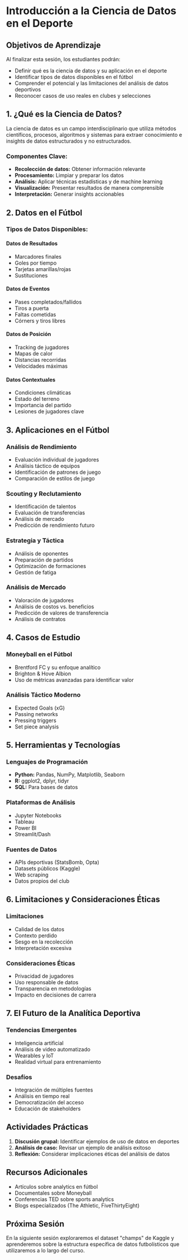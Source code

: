 # Introducción a la Ciencia de Datos en el Deporte

## Objetivos de Aprendizaje

Al finalizar esta sesión, los estudiantes podrán:
- Definir qué es la ciencia de datos y su aplicación en el deporte
- Identificar tipos de datos disponibles en el fútbol
- Comprender el potencial y las limitaciones del análisis de datos deportivos
- Reconocer casos de uso reales en clubes y selecciones

## 1. ¿Qué es la Ciencia de Datos?

La ciencia de datos es un campo interdisciplinario que utiliza métodos científicos, procesos, algoritmos y sistemas para extraer conocimiento e insights de datos estructurados y no estructurados.

### Componentes Clave:
- **Recolección de datos:** Obtener información relevante
- **Procesamiento:** Limpiar y preparar los datos
- **Análisis:** Aplicar técnicas estadísticas y de machine learning
- **Visualización:** Presentar resultados de manera comprensible
- **Interpretación:** Generar insights accionables

## 2. Datos en el Fútbol

### Tipos de Datos Disponibles:

#### Datos de Resultados
- Marcadores finales
- Goles por tiempo
- Tarjetas amarillas/rojas
- Sustituciones

#### Datos de Eventos
- Pases completados/fallidos
- Tiros a puerta
- Faltas cometidas
- Córners y tiros libres

#### Datos de Posición
- Tracking de jugadores
- Mapas de calor
- Distancias recorridas
- Velocidades máximas

#### Datos Contextuales
- Condiciones climáticas
- Estado del terreno
- Importancia del partido
- Lesiones de jugadores clave

## 3. Aplicaciones en el Fútbol

### Análisis de Rendimiento
- Evaluación individual de jugadores
- Análisis táctico de equipos
- Identificación de patrones de juego
- Comparación de estilos de juego

### Scouting y Reclutamiento
- Identificación de talentos
- Evaluación de transferencias
- Análisis de mercado
- Predicción de rendimiento futuro

### Estrategia y Táctica
- Análisis de oponentes
- Preparación de partidos
- Optimización de formaciones
- Gestión de fatiga

### Análisis de Mercado
- Valoración de jugadores
- Análisis de costos vs. beneficios
- Predicción de valores de transferencia
- Análisis de contratos

## 4. Casos de Estudio

### Moneyball en el Fútbol
- Brentford FC y su enfoque analítico
- Brighton & Hove Albion
- Uso de métricas avanzadas para identificar valor

### Análisis Táctico Moderno
- Expected Goals (xG)
- Passing networks
- Pressing triggers
- Set piece analysis

## 5. Herramientas y Tecnologías

### Lenguajes de Programación
- **Python:** Pandas, NumPy, Matplotlib, Seaborn
- **R:** ggplot2, dplyr, tidyr
- **SQL:** Para bases de datos

### Plataformas de Análisis
- Jupyter Notebooks
- Tableau
- Power BI
- Streamlit/Dash

### Fuentes de Datos
- APIs deportivas (StatsBomb, Opta)
- Datasets públicos (Kaggle)
- Web scraping
- Datos propios del club

## 6. Limitaciones y Consideraciones Éticas

### Limitaciones
- Calidad de los datos
- Contexto perdido
- Sesgo en la recolección
- Interpretación excesiva

### Consideraciones Éticas
- Privacidad de jugadores
- Uso responsable de datos
- Transparencia en metodologías
- Impacto en decisiones de carrera

## 7. El Futuro de la Analítica Deportiva

### Tendencias Emergentes
- Inteligencia artificial
- Análisis de video automatizado
- Wearables y IoT
- Realidad virtual para entrenamiento

### Desafíos
- Integración de múltiples fuentes
- Análisis en tiempo real
- Democratización del acceso
- Educación de stakeholders

## Actividades Prácticas

1. **Discusión grupal:** Identificar ejemplos de uso de datos en deportes
2. **Análisis de caso:** Revisar un ejemplo de análisis exitoso
3. **Reflexión:** Considerar implicaciones éticas del análisis de datos

## Recursos Adicionales

- Artículos sobre analytics en fútbol
- Documentales sobre Moneyball
- Conferencias TED sobre sports analytics
- Blogs especializados (The Athletic, FiveThirtyEight)

## Próxima Sesión

En la siguiente sesión exploraremos el dataset "champs" de Kaggle y aprenderemos sobre la estructura específica de datos futbolísticos que utilizaremos a lo largo del curso.
